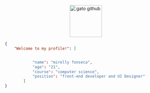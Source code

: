 <p align="center">
  <img src="https://media2.giphy.com/media/rS6hNEBJYqy3Tfo9yS/giphy-downsized-medium.gif" alt="gato github" width="100">
</p>





```json
{
    "Welcome to my profile!": [


            "name": "mirelly fonseca",
            "age": "21",
            "course": "computer science",
            "position": "front-end developer and UI Designer"
        ]
}
```
 

